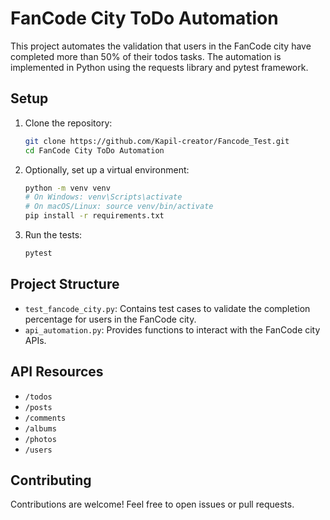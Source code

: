 # FanCode City ToDo Automation

This project automates the validation that users in the FanCode city have completed more than 50% of their todos tasks. The automation is implemented in Python using the requests library and pytest framework.

## Setup

1. Clone the repository:

    ```bash
    git clone https://github.com/Kapil-creator/Fancode_Test.git
    cd FanCode City ToDo Automation
    ```

2. Optionally, set up a virtual environment:

    ```bash
    python -m venv venv
    # On Windows: venv\Scripts\activate
    # On macOS/Linux: source venv/bin/activate
    pip install -r requirements.txt
    ```

3. Run the tests:

    ```bash
    pytest
    ```

## Project Structure

- `test_fancode_city.py`: Contains test cases to validate the completion percentage for users in the FanCode city.
- `api_automation.py`: Provides functions to interact with the FanCode city APIs.

## API Resources

- `/todos`
- `/posts`
- `/comments`
- `/albums`
- `/photos`
- `/users`

## Contributing

Contributions are welcome! Feel free to open issues or pull requests.


